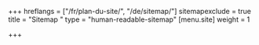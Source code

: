 +++
hreflangs = ["/fr/plan-du-site/", "/de/sitemap/"]
sitemapexclude = true
title = "Sitemap "
type = "human-readable-sitemap"
[menu.site]
weight = 1

+++
